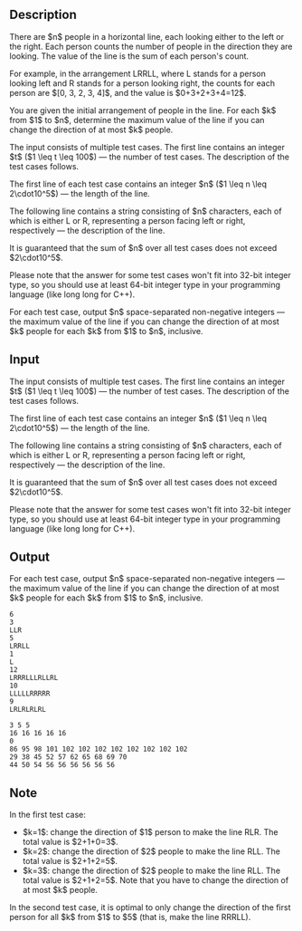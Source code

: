 ## Description

<div><p>There are $n$ people in a horizontal line, each looking either to the left or the right. Each person counts the number of people in the direction they are looking. The <span class="tex-font-style-bf">value</span> of the line is the sum of each person's count.</p><p>For example, in the arrangement <span class="tex-font-style-tt">LRRLL</span>, where <span class="tex-font-style-tt">L</span> stands for a person looking left and <span class="tex-font-style-tt">R</span> stands for a person looking right, the counts for each person are $[0, 3, 2, 3, 4]$, and the value is $0+3+2+3+4=12$.</p><p>You are given the initial arrangement of people in the line. For each $k$ from $1$ to $n$, determine the maximum value of the line if you can change the direction of <span class="tex-font-style-bf">at most</span> $k$ people.</p></div><div class="input-specification"><p>The input consists of multiple test cases. The first line contains an integer $t$ ($1 \leq t \leq 100$)&nbsp;— the number of test cases. The description of the test cases follows.</p><p>The first line of each test case contains an integer $n$ ($1 \leq n \leq 2\cdot10^5$)&nbsp;— the length of the line.</p><p>The following line contains a string consisting of $n$ characters, each of which is either <span class="tex-font-style-tt">L</span> or <span class="tex-font-style-tt">R</span>, representing a person facing left or right, respectively&nbsp;— the description of the line.</p><p>It is guaranteed that the sum of $n$ over all test cases does not exceed $2\cdot10^5$.</p><p>Please note that the answer for some test cases won't fit into 32-bit integer type, so you should use at least 64-bit integer type in your programming language (like <span class="tex-font-style-tt">long long</span> for C++).</p></div><div class="output-specification"><p>For each test case, output $n$ space-separated non-negative integers&nbsp;— the maximum value of the line if you can change the direction of <span class="tex-font-style-bf">at most</span> $k$ people for each $k$ from $1$ to $n$, inclusive.</p></div>

## Input

<p>The input consists of multiple test cases. The first line contains an integer $t$ ($1 \leq t \leq 100$)&nbsp;— the number of test cases. The description of the test cases follows.</p><p>The first line of each test case contains an integer $n$ ($1 \leq n \leq 2\cdot10^5$)&nbsp;— the length of the line.</p><p>The following line contains a string consisting of $n$ characters, each of which is either <span class="tex-font-style-tt">L</span> or <span class="tex-font-style-tt">R</span>, representing a person facing left or right, respectively&nbsp;— the description of the line.</p><p>It is guaranteed that the sum of $n$ over all test cases does not exceed $2\cdot10^5$.</p><p>Please note that the answer for some test cases won't fit into 32-bit integer type, so you should use at least 64-bit integer type in your programming language (like <span class="tex-font-style-tt">long long</span> for C++).</p>

## Output

<p>For each test case, output $n$ space-separated non-negative integers&nbsp;— the maximum value of the line if you can change the direction of <span class="tex-font-style-bf">at most</span> $k$ people for each $k$ from $1$ to $n$, inclusive.</p>





```input1|2,3,6,7,10,11
6
3
LLR
5
LRRLL
1
L
12
LRRRLLLRLLRL
10
LLLLLRRRRR
9
LRLRLRLRL
```




```output1
3 5 5 
16 16 16 16 16 
0 
86 95 98 101 102 102 102 102 102 102 102 102 
29 38 45 52 57 62 65 68 69 70 
44 50 54 56 56 56 56 56 56
```



## Note

<p>In the first test case: </p><ul> <li> $k=1$: change the direction of $1$ person to make the line <span class="tex-font-style-tt">RLR</span>. The total value is $2+1+0=3$. </li><li> $k=2$: change the direction of $2$ people to make the line <span class="tex-font-style-tt">RLL</span>. The total value is $2+1+2=5$. </li><li> $k=3$: change the direction of $2$ people to make the line <span class="tex-font-style-tt">RLL</span>. The total value is $2+1+2=5$. Note that you have to change the direction of <span class="tex-font-style-bf">at most</span> $k$ people. </li></ul><p>In the second test case, it is optimal to only change the direction of the first person for all $k$ from $1$ to $5$ (that is, make the line <span class="tex-font-style-tt">RRRLL</span>).</p>
